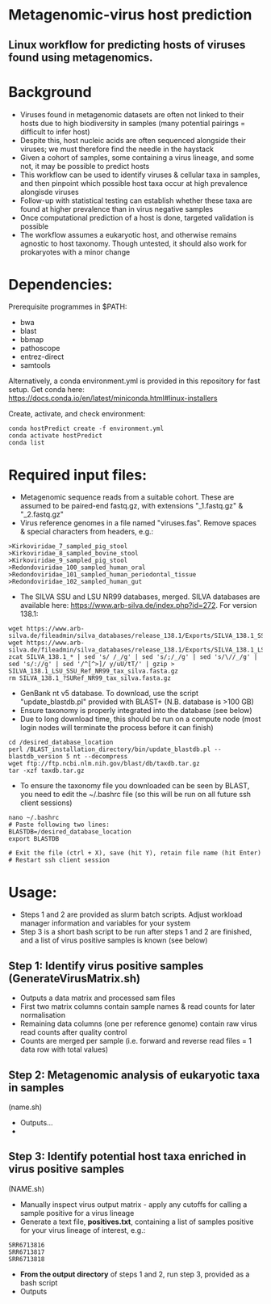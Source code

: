 # Metagenomic-virus host prediction

## Linux workflow for predicting hosts of viruses found using metagenomics.

# Background
- Viruses found in metagenomic datasets are often not linked to their hosts due to high biodiversity in samples (many potential pairings = difficult to infer host)
- Despite this, host nucleic acids are often sequenced alongside their viruses; we must therefore find the needle in the haystack
- Given a cohort of samples, some containing a virus lineage, and some not, it may be possible to predict hosts
- This workflow can be used to identify viruses & cellular taxa in samples, and then pinpoint which possible host taxa occur at high prevalence alongisde viruses
- Follow-up with statistical testing can establish whether these taxa are found at higher prevalence than in virus negative samples
- Once computational prediction of a host is done, targeted validation is possible
- The workflow assumes a eukaryotic host, and otherwise remains agnostic to host taxonomy. Though untested, it should also work for prokaryotes with a minor change

# Dependencies:
Prerequisite programmes in $PATH:
- bwa
- blast
- bbmap
- pathoscope
- entrez-direct
- samtools

Alternatively, a conda environment.yml is provided in this repository for fast setup.
Get conda here:
https://docs.conda.io/en/latest/miniconda.html#linux-installers

Create, activate, and check environment:
```
conda hostPredict create -f environment.yml
conda activate hostPredict
conda list
```

# Required input files:
- Metagenomic sequence reads from a suitable cohort. These are assumed to be paired-end fastq.gz, with extensions "_1.fastq.gz" & "_2.fastq.gz"
- Virus reference genomes in a file named "viruses.fas". Remove spaces & special characters from headers, e.g.:
```
>Kirkoviridae_7_sampled_pig_stool
>Kirkoviridae_8_sampled_bovine_stool
>Kirkoviridae_9_sampled_pig_stool
>Redondoviridae_100_sampled_human_oral
>Redondoviridae_101_sampled_human_periodontal_tissue
>Redondoviridae_102_sampled_human_gut
```
- The SILVA SSU and LSU NR99 databases, merged. SILVA databases are available here: https://www.arb-silva.de/index.php?id=272. For version 138.1:
```
wget https://www.arb-silva.de/fileadmin/silva_databases/release_138.1/Exports/SILVA_138.1_SSURef_NR99_tax_silva.fasta.gz
wget https://www.arb-silva.de/fileadmin/silva_databases/release_138.1/Exports/SILVA_138.1_LSURef_NR99_tax_silva.fasta.gz
zcat SILVA_138.1_* | sed 's/ /_/g' | sed 's/;/_/g' | sed 's/\//_/g' | sed 's/://g' | sed '/^[^>]/ y/uU/tT/' | gzip > SILVA_138.1_LSU_SSU_Ref_NR99_tax_silva.fasta.gz
rm SILVA_138.1_?SURef_NR99_tax_silva.fasta.gz
```
- GenBank nt v5 database. To download, use the script "update_blastdb.pl" provided with BLAST+ (N.B. database is >100 GB)
- Ensure taxonomy is properly integrated into the database (see below)
- Due to long download time, this should be run on a compute node (most login nodes will terminate the process before it can finish)
```
cd /desired_database_location
perl /BLAST_installation_directory/bin/update_blastdb.pl --blastdb_version 5 nt --decompress
wget ftp://ftp.ncbi.nlm.nih.gov/blast/db/taxdb.tar.gz
tar -xzf taxdb.tar.gz
```
- To ensure the taxonomy file you downloaded can be seen by BLAST, you need to edit the ~/.bashrc file (so this will be run on all future ssh client sessions)
```
nano ~/.bashrc
# Paste following two lines:
BLASTDB=/desired_database_location
export BLASTDB

# Exit the file (ctrl + X), save (hit Y), retain file name (hit Enter)
# Restart ssh client session
```








# Usage:

- Steps 1 and 2 are provided as slurm batch scripts. Adjust workload manager information and variables for your system
- Step 3 is a short bash script to be run after steps 1 and 2 are finished, and a list of virus positive samples is known (see below)

## Step 1: Identify virus positive samples (GenerateVirusMatrix.sh)
- Outputs a data matrix and processed sam files
- First two matrix columns contain sample names & read counts for later normalisation
- Remaining data columns (one per reference genome) contain raw virus read counts after quality control
- Counts are merged per sample (i.e. forward and reverse read files = 1 data row with total values)

## Step 2: Metagenomic analysis of eukaryotic taxa in samples
(name.sh)
- Outputs...
- 

## Step 3: Identify potential host taxa enriched in virus positive samples 
(NAME.sh)

- Manually inspect virus output matrix - apply any cutoffs for calling a sample positive for a virus lineage
- Generate a text file, **positives.txt**, containing a list of samples positive for your virus lineage of interest, e.g.: 
```
SRR6713816
SRR6713817
SRR6713818
````
- **From the output directory** of steps 1 and 2, run step 3, provided as a bash script
- Outputs 

